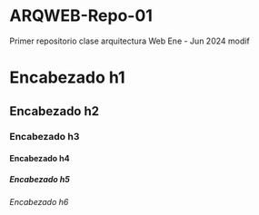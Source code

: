# ARQWEB-Repo-01
Primer repositorio clase arquitectura Web Ene - Jun 2024 modif

# Encabezado h1
## Encabezado h2
### Encabezado h3 
#### Encabezado h4
##### Encabezado h5
###### Encabezado h6
